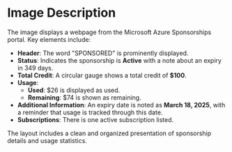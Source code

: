 # Image Description

The image displays a webpage from the Microsoft Azure Sponsorships portal. Key elements include:

- **Header**: The word "SPONSORED" is prominently displayed.
- **Status**: Indicates the sponsorship is **Active** with a note about an expiry in 349 days.
- **Total Credit**: A circular gauge shows a total credit of **$100**.
- **Usage**:
  - **Used**: $26 is displayed as used.
  - **Remaining**: $74 is shown as remaining.
- **Additional Information**: An expiry date is noted as **March 18, 2025**, with a reminder that usage is tracked through this date.
- **Subscriptions**: There is one active subscription listed.

The layout includes a clean and organized presentation of sponsorship details and usage statistics.